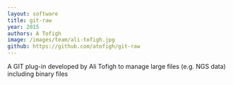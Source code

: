 ```yaml
---
layout: software
title: git-raw
year: 2015
authors: A Tofigh
image: /images/team/ali-tofigh.jpg
github: https://github.com/atofigh/git-raw
---
```

 A GIT plug-in developed by Ali Tofigh to manage large files (e.g. NGS data) including binary files 